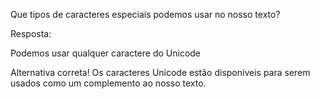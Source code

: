 Que tipos de caracteres especiais podemos usar no nosso texto?

Resposta:

Podemos usar qualquer caractere do Unicode


Alternativa correta! Os caracteres Unicode estão disponíveis para serem usados como um complemento ao nosso texto.
